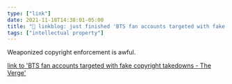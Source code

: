 ```yaml
---
type: ["link"]
date: 2021-11-18T14:38:01-05:00
title: "🔗 linkblog: just finished 'BTS fan accounts targeted with fake copyright takedowns - The Verge'"
tags: ["intellectual property"]
---
```

Weaponized copyright enforcement is awful.
 
[link to 'BTS fan accounts targeted with fake copyright takedowns - The Verge'](https://www.theverge.com/2021/11/18/22789201/bts-fan-accounts-dmca-takedowns-twitter-copyright-suspension-allegation)
